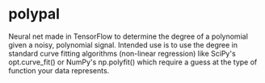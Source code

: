 # polypal
Neural net made in TensorFlow to determine the degree of a polynomial given a noisy, polynomial signal. Intended use is to use the degree in standard curve fitting algorithms (non-linear regression) like SciPy's opt.curve_fit() or NumPy's np.polyfit() which require a guess at the type of function your data represents.

